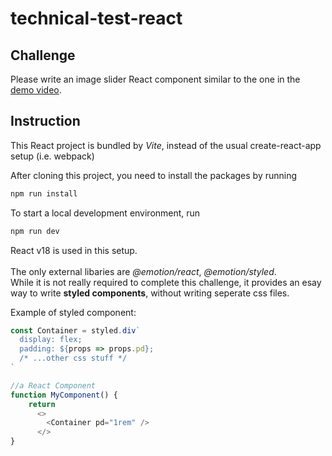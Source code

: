 # technical-test-react

## Challenge
Please write an image slider React component similar to the one in the [demo video](image_slider_demo.mp4). 


## Instruction
This React project is bundled by _Vite_, instead of the usual create-react-app setup (i.e. webpack)  

After cloning this project, you need to install the packages by running
```bash
npm run install
```
To start a local development environment, run
```bash
npm run dev
```

React v18 is used in this setup.  
<br/>
The only external libaries are _@emotion/react_,  _@emotion/styled_.   
While it is not really required to complete this challenge, it provides an esay way to write **styled components**, without writing seperate css files.

Example of styled component:

```js
const Container = styled.div`
  display: flex;
  padding: ${props => props.pd};
  /* ...other css stuff */
`

//a React Component 
function MyComponent() {
    return
      <>
        <Container pd="1rem" />
      </>
}

```
